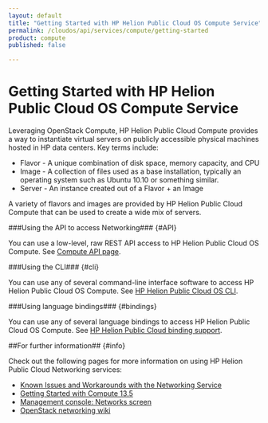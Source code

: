 ```yaml
---
layout: default
title: "Getting Started with HP Helion Public Cloud OS Compute Service"
permalink: /cloudos/api/services/compute/getting-started
product: compute
published: false

---
```

<!--PUBLISHED-->
# Getting Started with HP Helion Public Cloud OS Compute Service #

<!-- modeled after HP Helion Public Cloud Networking Getting Started (network.getting.started.md) -->

Leveraging OpenStack Compute, HP Helion Public Cloud Compute  provides a way to instantiate virtual servers on publicly accessible physical machines hosted in HP data centers. Key terms include:

- Flavor - A unique combination of disk space, memory capacity, and CPU
- Image - A collection of files used as a base installation, typically an operating system such as Ubuntu 10.10 or something similar.
- Server - An instance created out of a Flavor + an Image

A variety of flavors and images are provided by HP Helion Public Cloud Compute  that can be used to create a wide mix of servers.


###Using the API to access Networking### {#API}
 
You can use a low-level, raw REST API access to HP Helion Public Cloud OS Compute. See [Compute API page](/api/v13/compute).

###Using the CLI### {#cli}

You can use any of several command-line interface software to access HP Helion Public Cloud OS Compute. See [HP Helion Public Cloud OS CLI](/cli/).

###Using language bindings### {#bindings}

You can use any of several language bindings to access HP Helion Public Cloud OS Compute. See [HP Helion Public Cloud binding support](/bindings/).


##For further information## {#info} 

Check out the following pages for more information on using HP Helion Public Cloud Networking services:

- [Known Issues and Workarounds with the Networking Service](/compute/network/known-issues/)
- [Getting Started with Compute 13.5](https://community.hpcloud.com/article/getting-started-compute-135)
- [Management console: Networks screen](http://docs.hpcloud.com/mc/compute/networks/)
- [OpenStack networking wiki](https://wiki.openstack.org/wiki/Quantum)
